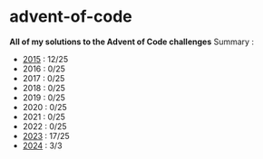 # advent-of-code

**All of my solutions to the Advent of Code challenges**
Summary :
 - [2015](https://github.com/TheoHorn/advent-of-code/tree/main/2015) : 12/25
 - 2016 : 0/25
 - 2017 : 0/25
 - 2018 : 0/25
 - 2019 : 0/25
 - 2020 : 0/25
 - 2021 : 0/25
 - 2022 : 0/25
 - [2023](https://github.com/TheoHorn/advent-of-code/tree/main/2023) : 17/25
 - [2024](https://github.com/TheoHorn/advent-of-code/tree/main/2024) : 3/3

